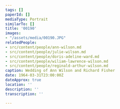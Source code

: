 ```yaml
---
tags: []
paperId: []
mediaType: Portrait
similarTo: []
title: '00190'
images:
- "/assets/media/00190.JPG"
relatedPeople:
- src/content/people/ann-wilson.md
- src/content/people/julie-wilson.md
- src/content/people/doris-adeline-ward.md
- src/content/people/wiliam-lawrence-wilson.md
- src/content/people/reginald-arthur-wilson.md
caption: Wedding of Ann Wilson and Richard Fisher
date: 1964-03-31T23:00:00Z
dateApprox: true
location: ''
description: ''
transcription: ''

---
```

